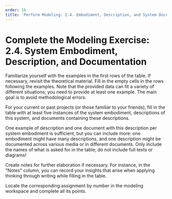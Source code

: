 ```yaml
---
order: 16
title: 'Perform Modeling: 2.4. Embodiment, Description, and System Documentation'
---
```


# Complete the Modeling Exercise: 2.4. System Embodiment, Description, and Documentation

Familiarize yourself with the examples in the first rows of the table. If necessary, revisit the theoretical material. Fill in the empty cells in the rows following the examples. Note that the provided data can fit a variety of different situations; you need to provide at least one example. The main goal is to avoid methodological errors.

For your current or past projects (or those familiar to your friends), fill in the table with at least five instances of the system embodiment, descriptions of this system, and documents containing these descriptions.

One example of description and one document with this description per system embodiment is sufficient, but you can include more: one embodiment might have many descriptions, and one description might be documented across various media or in different documents. Only include the names of what is asked for in the table; do not include full texts or diagrams!

Create notes for further elaboration if necessary. For instance, in the "Notes" column, you can record your insights that arise when applying thinking through writing while filling in the table.

Locate the corresponding assignment by number in the modeling workspace and complete all its points.